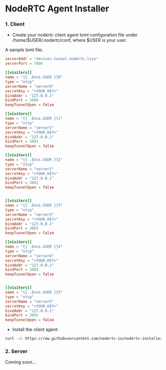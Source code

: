 # NodeRTC Agent Installer

### 1. Client

* Create your nodertc client agent toml configuration file under /home/$USER/.nodertc/conf, where $USER is your user.

A sample toml file:

```toml
serverAddr = "devices.tunnel.nodertc.live"
serverPort = 7000

[[visitors]]
name = "{{ .Envs.USER }}0"
type = "xtcp"
serverName = "server0"
secretKey = "<YOUR_KEY>"
bindAddr = "127.0.0.1"
bindPort = 3000
keepTunnelOpen = false

[[visitors]]
name = "{{ .Envs.USER }}1"
type = "xtcp"
serverName = "server1"
secretKey = "<YOUR_KEY>"
bindAddr = "127.0.0.1"
bindPort = 3001
keepTunnelOpen = false

[[visitors]]
name = "{{ .Envs.USER }}2"
type = "xtcp"
serverName = "server2"
secretKey = "<YOUR_KEY>"
bindAddr = "127.0.0.1"
bindPort = 3002
keepTunnelOpen = false


[[visitors]]
name = "{{ .Envs.USER }}3"
type = "xtcp"
serverName = "server3"
secretKey = "<YOUR_KEY>"
bindAddr = "127.0.0.1"
bindPort = 3003
keepTunnelOpen = false

[[visitors]]
name = "{{ .Envs.USER }}4"
type = "xtcp"
serverName = "server4"
secretKey = "<YOUR_KEY>"
bindAddr = "127.0.0.1"
bindPort = 3004
keepTunnelOpen = false


[[visitors]]
name = "{{ .Envs.USER }}5"
type = "xtcp"
serverName = "server5"
secretKey = "<YOUR_KEY>"
bindAddr = "127.0.0.1"
bindPort = 3005
keepTunnelOpen = false
```

* Install the client agent:

```bash
curl -sL https://raw.githubusercontent.com/nodertc-io/nodertc-installer/v1.0.0/nodertc-client-agent-install.bash | bash
```

### 2. Server

Coming soon...
